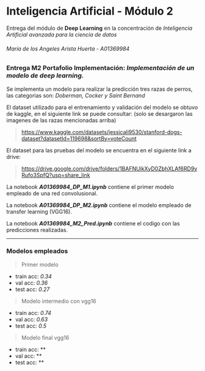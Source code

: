 # Inteligencia Artificial - Módulo 2

Entrega del módulo de **Deep Learning** en la concentración de *Inteligencia Artificial avanzada para la ciencia de datos*
###### María de los Angeles Arista Huerta - A01369984

### Entrega M2 Portafolio Implementación: ***Implementación de un modelo de deep learning.***

Se implementa un modelo para realizar la predicción tres razas de perros, las categorias son: *Doberman, Cocker y Saint Bernand*

El dataset utilizado para el entrenamiento y validación del modelo se obtuvo de kaggle, en el siguiente link se puede consultar: (solo se desargaron las imagenes de las razas mencionadas arriba)
> https://www.kaggle.com/datasets/jessicali9530/stanford-dogs-dataset?datasetId=119698&sortBy=voteCount

El dataset para las pruebas del modelo se encuentra en el siguiente link a drive:
> https://drive.google.com/drive/folders/1BAFNUikXyD0ZbhXLAf6RD9yRufo3SpfQ?usp=share_link

La notebook ***A01369984_DP_M1.ipynb*** contiene el primer modelo empleado de una red convolusional.

La notebook ***A01369984_DP_M2.ipynb*** contiene el modelo empleado de transfer learning (VGG16).

La notebook ***A01369984_M2_Pred.ipynb*** contiene el codigo con las predicciones realizadas.

---
### Modelos empleados
> Primer modelo
 * train acc: *0.34* 
 * val acc:   *0.36*
 * test acc:  *0.27*
> Modelo intermedio con vgg16
 * train acc: *0.74* 
 * val acc:   *0.63*
 * test acc:  *0.5*
> Modelo final vgg16
 * train acc: ** 
 * val acc:   **
 * test acc:  **
